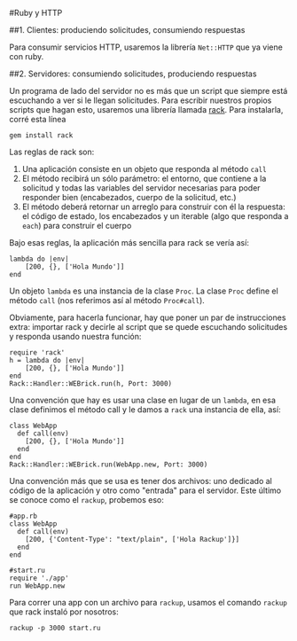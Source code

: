 #Ruby y HTTP

##1. Clientes: produciendo solicitudes, consumiendo respuestas

Para consumir servicios HTTP, usaremos la librería `Net::HTTP` que ya viene con ruby.

##2. Servidores: consumiendo solicitudes, produciendo respuestas

Un programa de lado del servidor no es más que un script que siempre está escuchando a ver si le llegan solicitudes. Para escribir nuestros propios scripts que hagan esto, usaremos una librería llamada [rack](http://rack.rubyforge.org/). Para instalarla, corré esta línea

	gem install rack
	
Las reglas de rack son:

1. Una aplicación consiste en un objeto que responda al método `call` 
2. El método recibirá un sólo parámetro: el entorno, que contiene a la solicitud y todas las variables del servidor necesarias para poder responder bien (encabezados, cuerpo de la solicitud, etc.)
3. El método deberá retornar un arreglo para construir con él la respuesta: el código de estado, los encabezados y un iterable (algo que responda a `each`) para construir el cuerpo

Bajo esas reglas, la aplicación más sencilla para rack se vería así:


	lambda do |env|
		[200, {}, ['Hola Mundo']]
	end
	
Un objeto `lambda` es una instancia de la clase `Proc`. La clase `Proc` define el método `call` (nos referimos así al método `Proc#call`).

Obviamente, para hacerla funcionar, hay que poner un par de instrucciones extra: importar rack y decirle al script que se quede escuchando solicitudes y responda usando nuestra función:

	require 'rack'
	h = lambda do |env|
		[200, {}, ['Hola Mundo']]
	end
	Rack::Handler::WEBrick.run(h, Port: 3000)
	
Una convención que hay es usar una clase en lugar de un `lambda`, en esa clase definimos el método call y le damos a `rack` una instancia de ella, así:

	class WebApp
	  def call(env)
	    [200, {}, ['Hola Mundo']]
	  end
	end
	Rack::Handler::WEBrick.run(WebApp.new, Port: 3000)

Una convención más que se usa es tener dos archivos: uno dedicado al código de la aplicación y otro como "entrada" para el servidor. Este último se conoce como el `rackup`, probemos eso:

	#app.rb
	class WebApp
	  def call(env)
	    [200, {'Content-Type': "text/plain", ['Hola Rackup']}]
	  end
	end
	
	#start.ru
	require './app'
	run WebApp.new
	
Para correr una app con un archivo para `rackup`, usamos el comando `rackup` que rack instaló por nosotros:

	rackup -p 3000 start.ru
	
